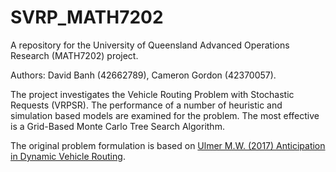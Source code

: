 # SVRP_MATH7202
A repository for the University of Queensland Advanced Operations Research (MATH7202) project. 

Authors: David Banh (42662789), Cameron Gordon (42370057). 

The project investigates the Vehicle Routing Problem with Stochastic Requests (VRPSR). The performance of a number of heuristic and simulation based models are examined for the problem. The most effective is a Grid-Based Monte Carlo Tree Search Algorithm. 

The original problem formulation is based on [Ulmer M.W. (2017) Anticipation in Dynamic Vehicle Routing](https://www.researchgate.net/publication/325372734_Anticipation_in_Dynamic_Vehicle_Routing). 
